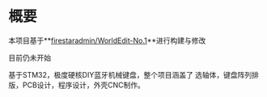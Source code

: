 # 概要
本项目基于**[firestaradmin/WorldEdit-No.1]()**进行构建与修改

目前仍未开始

基于STM32，极度硬核DIY蓝牙机械键盘，整个项目涵盖了 选轴体，键盘阵列排版，PCB设计，程序设计，外壳CNC制作。
